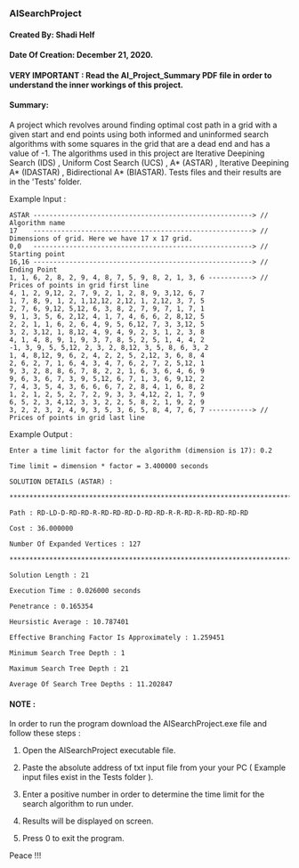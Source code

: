 ### AISearchProject

#### Created By: Shadi Helf

#### Date Of Creation: December 21, 2020.

#### VERY IMPORTANT : Read the AI_Project_Summary PDF file in order to understand the inner workings of this project.

#### Summary:
A project which revolves around finding optimal cost path in a grid with a given start and end points using both informed and uninformed search algorithms with some squares in the grid that are a dead end and has a value of -1. The algorithms used in
this project are Iterative Deepining Search (IDS) , Uniform Cost Search (UCS) , A* (ASTAR) , Iterative Deepining A* (IDASTAR) , Bidirectional A* (BIASTAR).
Tests files and their results are in the 'Tests' folder.

Example Input :

	ASTAR -------------------------------------------------------> // Algorithm name
	17    -------------------------------------------------------> // Dimensions of grid. Here we have 17 x 17 grid.
	0,0   -------------------------------------------------------> // Starting point
	16,16 -------------------------------------------------------> // Ending Point
 	1, 1, 6, 2, 8, 2, 9, 4, 8, 7, 5, 9, 8, 2, 1, 3, 6 -----------> // Prices of points in grid first line
 	4, 1, 2, 9,12, 2, 7, 9, 2, 1, 2, 8, 9, 3,12, 6, 7
 	1, 7, 8, 9, 1, 2, 1,12,12, 2,12, 1, 2,12, 3, 7, 5
 	2, 7, 6, 9,12, 5,12, 6, 3, 8, 2, 7, 9, 7, 1, 7, 1
 	9, 1, 3, 5, 6, 2,12, 4, 1, 7, 4, 6, 6, 2, 8,12, 5
 	2, 2, 1, 1, 6, 2, 6, 4, 9, 5, 6,12, 7, 3, 3,12, 5
 	3, 2, 3,12, 1, 8,12, 4, 9, 4, 9, 2, 3, 1, 2, 3, 8
 	4, 1, 4, 8, 9, 1, 9, 3, 7, 8, 5, 2, 5, 1, 4, 4, 2
	-1, 3, 9, 5, 5,12, 2, 3, 2, 8,12, 3, 5, 8, 6, 3, 2
 	1, 4, 8,12, 9, 6, 2, 4, 2, 2, 5, 2,12, 3, 6, 8, 4
 	2, 6, 2, 7, 1, 6, 4, 3, 4, 7, 6, 2, 7, 2, 5,12, 1
 	9, 3, 2, 8, 8, 6, 7, 8, 2, 2, 1, 6, 3, 6, 4, 6, 9
 	9, 6, 3, 6, 7, 3, 9, 5,12, 6, 7, 1, 3, 6, 9,12, 2
 	7, 4, 3, 5, 4, 3, 6, 6, 6, 7, 2, 8, 4, 1, 6, 8, 2
 	1, 2, 1, 2, 5, 2, 7, 2, 9, 3, 3, 4,12, 2, 1, 7, 9 
 	6, 5, 2, 3, 4,12, 3, 3, 2, 2, 5, 8, 2, 1, 9, 2, 9
 	3, 2, 2, 3, 2, 4, 9, 3, 5, 3, 6, 5, 8, 4, 7, 6, 7 -----------> // Prices of points in grid last line
	
Example Output :

	Enter a time limit factor for the algorithm (dimension is 17): 0.2

	Time limit = dimension * factor = 3.400000 seconds

	SOLUTION DETAILS (ASTAR) :

	***************************************************************************************

	Path : RD-LD-D-RD-RD-R-RD-RD-RD-D-RD-RD-R-R-RD-R-RD-RD-RD-RD

	Cost : 36.000000

	Number Of Expanded Vertices : 127

	***************************************************************************************

	Solution Length : 21

	Execution Time : 0.026000 seconds

	Penetrance : 0.165354

	Heursistic Average : 10.787401

	Effective Branching Factor Is Approximately : 1.259451

	Minimum Search Tree Depth : 1

	Maximum Search Tree Depth : 21

	Average Of Search Tree Depths : 11.202847

#### NOTE :

In order to run the program download the AISearchProject.exe file and follow these steps :

1. Open the AISearchProject executable file.

2. Paste the absolute address of txt input file from your your PC ( Example input files exist in the Tests folder ).

3. Enter a positive number in order to determine the time limit for the search algorithm to run under.

4. Results will be displayed on screen.

5. Press 0 to exit the program.

Peace !!!
